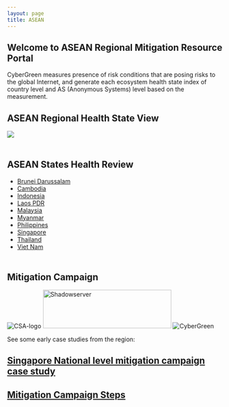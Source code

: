 ```yaml
---
layout: page
title: ASEAN
---
```

## Welcome to ASEAN Regional Mitigation Resource Portal
CyberGreen measures presence of risk conditions that are posing risks to the global Internet, and generate each ecosystem health state index of country level and AS (Anonymous Systems) level based on the measurement.

## ASEAN Regional Health State View
<div>
  <img src="{{site.media}}mitigation-map.png"/>
</div>

<div style="margin-bottom: 50px">
</div>

## ASEAN States Health Review

*  <a href="http://stats.cybergreen.net/place/brunei/">Brunei Darussalam</a>
*  <a href="http://stats.cybergreen.net/place/cambodia/">Cambodia</a>
*  <a href="http://stats.cybergreen.net/place/indonesia/">Indonesia</a>
*  <a href="http://stats.cybergreen.net/place/laos/">Laos PDR</a>
*  <a href="http://stats.cybergreen.net/place/malaysia">Malaysia</a>
*  <a href="http://stats.cybergreen.net/place/myanmar">Myanmar</a>
*  <a href="http://stats.cybergreen.net/place/philippines">Philippines</a>
*  <a href="http://stats.cybergreen.net/place/singapore ">Singapore </a>
*  <a href="http://stats.cybergreen.net/place/thailand">Thailand</a>
*  <a href="http://stats.cybergreen.net/place/vietnam/">Viet Nam</a>

<div style="margin-bottom: 50px">
</div>

## Mitigation Campaign

<img class="alignnone wp-image-210 aligncenter" src="{{site.media}}csa-logo.jpg" alt="CSA-logo" /> <img class="alignnone size-full wp-image-171 aligncenter" src="{{site.media}}Shadowserver.png" alt="Shadowserver" width="300" height="90" /> <img class="alignnone size-full wp-image-171 aligncenter" src="{{site.media}}CG_Logo_Colorchange_GreyandGreen.png" alt="CyberGreen" /> 

See some early case studies from the region:

## <a href="/mitigation/singapore-campaign/">Singapore National level mitigation campaign case study</a>

## <a href="/mitigation/campaign-steps/">Mitigation Campaign Steps</a>
